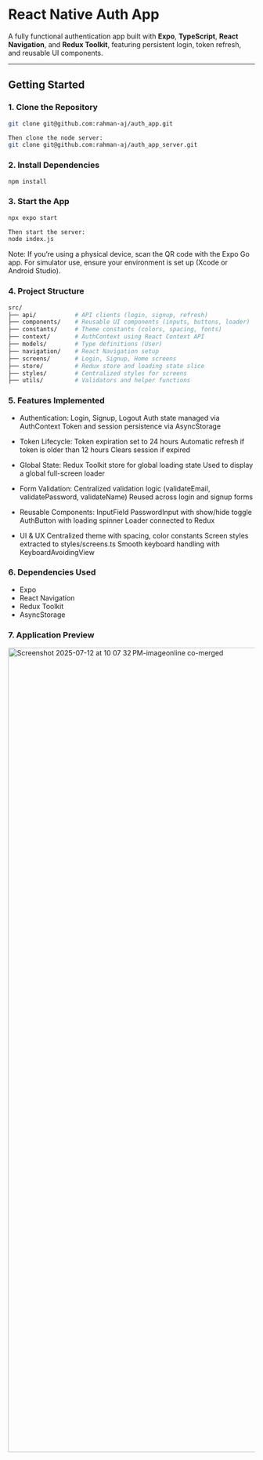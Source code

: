 # React Native Auth App

A fully functional authentication app built with **Expo**, **TypeScript**, **React Navigation**, and **Redux Toolkit**, featuring persistent login, token refresh, and reusable UI components.

---

## Getting Started

### 1. Clone the Repository

```bash
git clone git@github.com:rahman-aj/auth_app.git

Then clone the node server:
git clone git@github.com:rahman-aj/auth_app_server.git
```

### 2. Install Dependencies
```bash
npm install
```

### 3. Start the App
```bash
npx expo start

Then start the server:
node index.js
```
Note: If you’re using a physical device, scan the QR code with the Expo Go app. For simulator use, ensure your environment is set up (Xcode or Android Studio).

### 4. Project Structure
```bash
src/
├── api/           # API clients (login, signup, refresh)
├── components/    # Reusable UI components (inputs, buttons, loader)
├── constants/     # Theme constants (colors, spacing, fonts)
├── context/       # AuthContext using React Context API
├── models/        # Type definitions (User)
├── navigation/    # React Navigation setup
├── screens/       # Login, Signup, Home screens
├── store/         # Redux store and loading state slice
├── styles/        # Centralized styles for screens
├── utils/         # Validators and helper functions
```

### 5. Features Implemented
- Authentication:
Login, Signup, Logout
Auth state managed via AuthContext
Token and session persistence via AsyncStorage

- Token Lifecycle:
Token expiration set to 24 hours
Automatic refresh if token is older than 12 hours
Clears session if expired

- Global State:
Redux Toolkit store for global loading state
Used to display a global full-screen loader

- Form Validation:
Centralized validation logic (validateEmail, validatePassword, validateName)
Reused across login and signup forms

- Reusable Components:
InputField
PasswordInput with show/hide toggle
AuthButton with loading spinner
Loader connected to Redux

- UI & UX
Centralized theme with spacing, color constants
Screen styles extracted to styles/screens.ts
Smooth keyboard handling with KeyboardAvoidingView

### 6. Dependencies Used
- Expo
- React Navigation
- Redux Toolkit
- AsyncStorage

### 7. Application Preview
<img width="2268" height="1640" alt="Screenshot 2025-07-12 at 10 07 32 PM-imageonline co-merged" src="https://github.com/user-attachments/assets/02a5d52d-fbb3-49b5-a0dc-5920d1af9169" />

